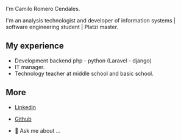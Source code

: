 I'm Camilo Romero Cendales.

I'm an analysis technologist and developer of information systems | software engineering student | Platzi master.

## My experience
- Development backend php - python (Laravel - django)
- IT manager.
- Technology teacher at middle school and basic school.

## More
- [Linkedin](https://www.linkedin.com/in/jeisson-camilo-romero-cendales-ab46591a9/)
- [Github](https://github.com/jromeroc)

- 💬 Ask me about ...
<!--
**jromeroc/jromeroc** is a ✨ _special_ ✨ repository because its `README.md` (this file) appears on your GitHub profile. -->
